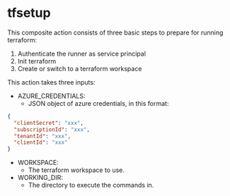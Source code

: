 # tfsetup

This composite action consists of three basic steps to prepare for running terraform:
1. Authenticate the runner as service principal
2. Init terraform
3. Create or switch to a terraform workspace

This action takes three inputs:
- AZURE_CREDENTIALS:
  - JSON object of azure credentials, in this format:
```json
{
  "clientSecret": "xxx",
  "subscriptionId": "xxx",
  "tenantId": "xxx",
  "clientId": "xxx"
}
```
- WORKSPACE:
  - The terraform workspace to use.
- WORKING_DIR:
  - The directory to execute the commands in.
